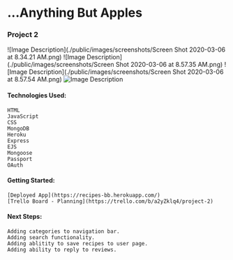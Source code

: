 <h1>...Anything But Apples</h1>
<h3>Project 2</h3>

![Image Description](./public/images/screenshots/Screen Shot 2020-03-06 at 8.34.21 AM.png)
![Image Description](./public/images/screenshots/Screen Shot 2020-03-06 at 8.57.35 AM.png)
![Image Description](./public/images/screenshots/Screen Shot 2020-03-06 at 8.57.54 AM.png)
![Image Description](./images/Screen_Shot.png)

<h4>Technologies Used:</h4>

  	HTML
  	JavaScript
	CSS
	MongoDB
	Heroku
	Express
	EJS
	Mongoose
	Passport
	OAuth




<h4>Getting Started:</h4>

	[Deployed App](https://recipes-bb.herokuapp.com/)
	[Trello Board - Planning](https://trello.com/b/a2yZklq4/project-2)



<h4>Next Steps:</h4>

	Adding categories to navigation bar.
  	Adding search functionality.
  	Adding ablitity to save recipes to user page.
  	Adding ability to reply to reviews.
